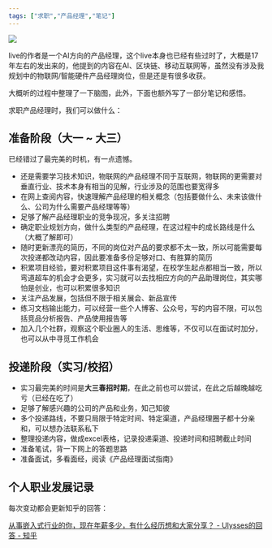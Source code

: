 ```yaml
---
tags: ["求职","产品经理","笔记"]
---
```


<img src="https://img-1253341704.cos.ap-shanghai.myqcloud.com/PIC产品经理求职之路.png"  />

live的作者是一个AI方向的产品经理，这个live本身也已经有些过时了，大概是17年左右的发出来的，他提到的内容在AI、区块链、移动互联网等，虽然没有涉及我规划中的物联网/智能硬件产品经理岗位，但是还是有很多收获。

大概听的过程中整理了一下脑图，此外，下面也额外写了一部分笔记和感悟。

求职产品经理时，我们可以做什么：

## 准备阶段（大一 ~ 大三）

已经错过了最完美的时机，有一点遗憾。

- 还是需要学习技术知识，物联网的产品经理不同于互联网，物联网的更需要对垂直行业、技术本身有相当的见解，行业涉及的范围也要宽得多
- 在网上查阅内容，快速理解产品经理的相关概念（包括要做什么、未来该做什么、公司为什么需要产品经理等等）
- 足够了解产品经理职业的竞争现况，多关注招聘
- 确定职业规划方向，做什么类型的产品经理，在这过程中的成长路线是什么（大概了解即可）
- 随时更新漂亮的简历，不同的岗位对产品的要求都不太一致，所以可能需要每次投递都改动内容，因此要准备多份足够对口、有胜算的简历
- 积累项目经验，要对积累项目这件事有渴望，在校学生起点都相当一致，所以弯道超车的机会才会更多，实习就可以去找相应方向的产品助理岗位，其实哪怕是创业，也可以积累很多知识
- 关注产品发展，包括但不限于相关展会、新品宣传
- 练习文档输出能力，可以经营一些个人博客、公众号，写的内容不限，可以包括竞品分析报告、产品使用报告等
- 加入几个社群，观察这个职业圈人的生活、思维等，不仅可以在面试时加分，也可以从中寻觅工作机会

## 投递阶段（实习/校招）

- 实习最完美的时间是**大三春招时期**，在此之前也可以尝试，在此之后越晚越吃亏（已经在吃了）
- 足够了解感兴趣的公司的产品和业务，知己知彼
- 多个投递路线，不要只局限于特定时间、特定渠道，产品经理圈子都十分亲和，可以想办法联系私下
- 整理投递内容，做成excel表格，记录投递渠道、投递时间和招聘截止时间
- 准备笔试，背一下网上的答题思路
- 准备面试，多看面经，阅读《产品经理面试指南》

## 个人职业发展记录

每次变动都会更新知乎的回答：

[从事嵌入式行业的你，现在年薪多少，有什么经历想和大家分享？ - Ulysses的回答 - 知乎 ](https://www.zhihu.com/question/55453399/answer/927003842)